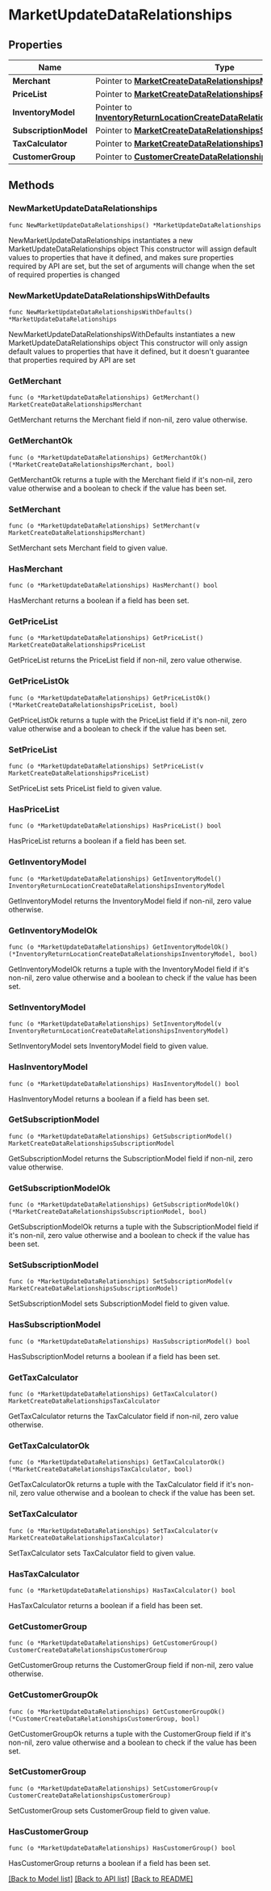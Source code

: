 # MarketUpdateDataRelationships

## Properties

Name | Type | Description | Notes
------------ | ------------- | ------------- | -------------
**Merchant** | Pointer to [**MarketCreateDataRelationshipsMerchant**](MarketCreateDataRelationshipsMerchant.md) |  | [optional] 
**PriceList** | Pointer to [**MarketCreateDataRelationshipsPriceList**](MarketCreateDataRelationshipsPriceList.md) |  | [optional] 
**InventoryModel** | Pointer to [**InventoryReturnLocationCreateDataRelationshipsInventoryModel**](InventoryReturnLocationCreateDataRelationshipsInventoryModel.md) |  | [optional] 
**SubscriptionModel** | Pointer to [**MarketCreateDataRelationshipsSubscriptionModel**](MarketCreateDataRelationshipsSubscriptionModel.md) |  | [optional] 
**TaxCalculator** | Pointer to [**MarketCreateDataRelationshipsTaxCalculator**](MarketCreateDataRelationshipsTaxCalculator.md) |  | [optional] 
**CustomerGroup** | Pointer to [**CustomerCreateDataRelationshipsCustomerGroup**](CustomerCreateDataRelationshipsCustomerGroup.md) |  | [optional] 

## Methods

### NewMarketUpdateDataRelationships

`func NewMarketUpdateDataRelationships() *MarketUpdateDataRelationships`

NewMarketUpdateDataRelationships instantiates a new MarketUpdateDataRelationships object
This constructor will assign default values to properties that have it defined,
and makes sure properties required by API are set, but the set of arguments
will change when the set of required properties is changed

### NewMarketUpdateDataRelationshipsWithDefaults

`func NewMarketUpdateDataRelationshipsWithDefaults() *MarketUpdateDataRelationships`

NewMarketUpdateDataRelationshipsWithDefaults instantiates a new MarketUpdateDataRelationships object
This constructor will only assign default values to properties that have it defined,
but it doesn't guarantee that properties required by API are set

### GetMerchant

`func (o *MarketUpdateDataRelationships) GetMerchant() MarketCreateDataRelationshipsMerchant`

GetMerchant returns the Merchant field if non-nil, zero value otherwise.

### GetMerchantOk

`func (o *MarketUpdateDataRelationships) GetMerchantOk() (*MarketCreateDataRelationshipsMerchant, bool)`

GetMerchantOk returns a tuple with the Merchant field if it's non-nil, zero value otherwise
and a boolean to check if the value has been set.

### SetMerchant

`func (o *MarketUpdateDataRelationships) SetMerchant(v MarketCreateDataRelationshipsMerchant)`

SetMerchant sets Merchant field to given value.

### HasMerchant

`func (o *MarketUpdateDataRelationships) HasMerchant() bool`

HasMerchant returns a boolean if a field has been set.

### GetPriceList

`func (o *MarketUpdateDataRelationships) GetPriceList() MarketCreateDataRelationshipsPriceList`

GetPriceList returns the PriceList field if non-nil, zero value otherwise.

### GetPriceListOk

`func (o *MarketUpdateDataRelationships) GetPriceListOk() (*MarketCreateDataRelationshipsPriceList, bool)`

GetPriceListOk returns a tuple with the PriceList field if it's non-nil, zero value otherwise
and a boolean to check if the value has been set.

### SetPriceList

`func (o *MarketUpdateDataRelationships) SetPriceList(v MarketCreateDataRelationshipsPriceList)`

SetPriceList sets PriceList field to given value.

### HasPriceList

`func (o *MarketUpdateDataRelationships) HasPriceList() bool`

HasPriceList returns a boolean if a field has been set.

### GetInventoryModel

`func (o *MarketUpdateDataRelationships) GetInventoryModel() InventoryReturnLocationCreateDataRelationshipsInventoryModel`

GetInventoryModel returns the InventoryModel field if non-nil, zero value otherwise.

### GetInventoryModelOk

`func (o *MarketUpdateDataRelationships) GetInventoryModelOk() (*InventoryReturnLocationCreateDataRelationshipsInventoryModel, bool)`

GetInventoryModelOk returns a tuple with the InventoryModel field if it's non-nil, zero value otherwise
and a boolean to check if the value has been set.

### SetInventoryModel

`func (o *MarketUpdateDataRelationships) SetInventoryModel(v InventoryReturnLocationCreateDataRelationshipsInventoryModel)`

SetInventoryModel sets InventoryModel field to given value.

### HasInventoryModel

`func (o *MarketUpdateDataRelationships) HasInventoryModel() bool`

HasInventoryModel returns a boolean if a field has been set.

### GetSubscriptionModel

`func (o *MarketUpdateDataRelationships) GetSubscriptionModel() MarketCreateDataRelationshipsSubscriptionModel`

GetSubscriptionModel returns the SubscriptionModel field if non-nil, zero value otherwise.

### GetSubscriptionModelOk

`func (o *MarketUpdateDataRelationships) GetSubscriptionModelOk() (*MarketCreateDataRelationshipsSubscriptionModel, bool)`

GetSubscriptionModelOk returns a tuple with the SubscriptionModel field if it's non-nil, zero value otherwise
and a boolean to check if the value has been set.

### SetSubscriptionModel

`func (o *MarketUpdateDataRelationships) SetSubscriptionModel(v MarketCreateDataRelationshipsSubscriptionModel)`

SetSubscriptionModel sets SubscriptionModel field to given value.

### HasSubscriptionModel

`func (o *MarketUpdateDataRelationships) HasSubscriptionModel() bool`

HasSubscriptionModel returns a boolean if a field has been set.

### GetTaxCalculator

`func (o *MarketUpdateDataRelationships) GetTaxCalculator() MarketCreateDataRelationshipsTaxCalculator`

GetTaxCalculator returns the TaxCalculator field if non-nil, zero value otherwise.

### GetTaxCalculatorOk

`func (o *MarketUpdateDataRelationships) GetTaxCalculatorOk() (*MarketCreateDataRelationshipsTaxCalculator, bool)`

GetTaxCalculatorOk returns a tuple with the TaxCalculator field if it's non-nil, zero value otherwise
and a boolean to check if the value has been set.

### SetTaxCalculator

`func (o *MarketUpdateDataRelationships) SetTaxCalculator(v MarketCreateDataRelationshipsTaxCalculator)`

SetTaxCalculator sets TaxCalculator field to given value.

### HasTaxCalculator

`func (o *MarketUpdateDataRelationships) HasTaxCalculator() bool`

HasTaxCalculator returns a boolean if a field has been set.

### GetCustomerGroup

`func (o *MarketUpdateDataRelationships) GetCustomerGroup() CustomerCreateDataRelationshipsCustomerGroup`

GetCustomerGroup returns the CustomerGroup field if non-nil, zero value otherwise.

### GetCustomerGroupOk

`func (o *MarketUpdateDataRelationships) GetCustomerGroupOk() (*CustomerCreateDataRelationshipsCustomerGroup, bool)`

GetCustomerGroupOk returns a tuple with the CustomerGroup field if it's non-nil, zero value otherwise
and a boolean to check if the value has been set.

### SetCustomerGroup

`func (o *MarketUpdateDataRelationships) SetCustomerGroup(v CustomerCreateDataRelationshipsCustomerGroup)`

SetCustomerGroup sets CustomerGroup field to given value.

### HasCustomerGroup

`func (o *MarketUpdateDataRelationships) HasCustomerGroup() bool`

HasCustomerGroup returns a boolean if a field has been set.


[[Back to Model list]](../README.md#documentation-for-models) [[Back to API list]](../README.md#documentation-for-api-endpoints) [[Back to README]](../README.md)


